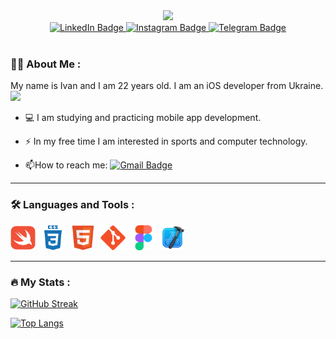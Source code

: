 <div id="header" align="center">
  <img src="https://media.giphy.com/media/JqmupuTVZYaQX5s094/giphy.gif" width="150"/>
</div>

<div id="badges" align="center">
  <a href="https://www.linkedin.com/in/ivan-byndiu-191246193/">
    <img src="https://img.shields.io/badge/LinkedIn-blue?style=for-the-badge&logo=linkedin&logoColor=white" alt="LinkedIn Badge"/>
  </a>
  <a href="https://www.instagram.com/_ivan_byndiu_/">
    <img src="https://img.shields.io/badge/Instagram-red?style=for-the-badge&logo=instagram&logoColor=white" alt="Instagram Badge"/>
  </a>
  <a href="https://t.me/ivan_byndiu">
    <img src="https://img.shields.io/badge/Telegram-blue?style=for-the-badge&logo=telegram&logoColor=white" alt="Telegram Badge"/>
  </a>
</div>

<div align="center">
  <img src="https://komarev.com/ghpvc/?username=TUFFI2033&style=flat-square&color=blue" alt=""/>
</div>

### :woman_technologist: About Me :

My name is Ivan and I am 22 years old. I am an iOS developer from Ukraine. <img src="https://media.giphy.com/media/WUlplcMpOCEmTGBtBW/giphy.gif" width="30">

- 💻 I am studying and practicing mobile app development.

- :zap: In my free time I am interested in sports and computer technology.

- :mailbox:How to reach me: [![Gmail Badge](https://img.shields.io/badge/-Gmail-red?style=flat&logo=gmail&logoColor=white)](mailto:bindiuua@gmail.com)

---

### :hammer_and_wrench: Languages and Tools :

<div>
  <img src="https://github.com/devicons/devicon/blob/master/icons/swift/swift-original.svg"  title="SWIFT" alt="SWIFT" width="40" height="40"/>&nbsp;
  <img src="https://github.com/devicons/devicon/blob/master/icons/css3/css3-plain-wordmark.svg"  title="CSS3" alt="CSS" width="40" height="40"/>&nbsp;
  <img src="https://github.com/devicons/devicon/blob/master/icons/html5/html5-original.svg" title="HTML5" alt="HTML" width="40" height="40"/>&nbsp;
  <img src="https://github.com/devicons/devicon/blob/master/icons/git/git-original.svg" title="Git" **alt="Git" width="40" height="40"/>&nbsp;
  <img src="https://github.com/devicons/devicon/blob/master/icons/figma/figma-original.svg"  title="Figma" alt="Figma" width="40" height="40"/>&nbsp;
  <img src="https://github.com/devicons/devicon/blob/master/icons/xcode/xcode-original.svg"  title="XCode" alt="XCode" width="40" height="40"/>
</div>

---

### :fire: My Stats :


[![GitHub Streak](http://github-readme-streak-stats.herokuapp.com?user=TUFFI2033&theme=dark&background=000000)](https://git.io/streak-stats)

[![Top Langs](https://github-readme-stats.vercel.app/api/top-langs/?username=TUFFI2033&layout=compact&theme=vision-friendly-dark)](https://github.com/anuraghazra/github-readme-stats)
